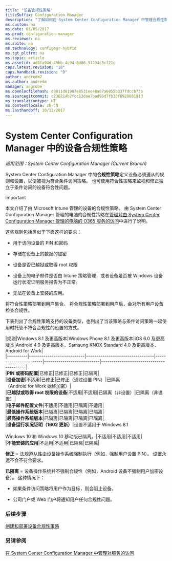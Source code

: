 ```yaml
---
title: "设备合规性策略"
titleSuffix: Configuration Manager
description: "了解如何在 System Center Configuration Manager 中管理合规性策略以使设备符合条件访问策略。"
ms.custom: na
ms.date: 03/05/2017
ms.prod: configuration-manager
ms.reviewer: na
ms.suite: na
ms.technology: configmgr-hybrid
ms.tgt_pltfrm: na
ms.topic: article
ms.assetid: ad8fa94d-45bb-4c94-8d86-31234c5cf21c
caps.latest.revision: "18"
caps.handback.revision: "0"
author: andredm7
ms.author: andredm
manager: angrobe
ms.openlocfilehash: d9811d81987e8531ee48a07a6855b337fdccb73b
ms.sourcegitcommit: c236214b2fcc13dae7bad96d7fb33f692868191d
ms.translationtype: HT
ms.contentlocale: zh-CN
ms.lasthandoff: 10/12/2017
---
```

# <a name="device-compliance-policies-in-system-center-configuration-manager"></a>System Center Configuration Manager 中的设备合规性策略

*适用范围：System Center Configuration Manager (Current Branch)*

System Center Configuration Manager 中的**合规性策略**定义设备必须遵从的规则和设置，以便被视为符合条件访问策略。 也可使用符合性策略来监视和修正独立于条件访问的设备符合性问题。  


> [!IMPORTANT]  
>  本文介绍了由 Microsoft Intune 管理的设备的合规性策略。    由 System Center Configuration Manager 管理的电脑的合规性策略在[管理对由 System Center Configuration Manager 管理的电脑的 O365 服务的访问](../../protect/deploy-use/manage-access-to-o365-services-for-pcs-managed-by-sccm.md)中进行了说明。  

 这些规则包括类似于下面这样的要求：  

-   用于访问设备的 PIN 和密码

-   存储在设备上的数据的加密

-   设备是否已越狱或取得 root 权限  

-   设备上的电子邮件是否由 Intune 策略管理，或者设备是否被 Windows 设备运行状况证明服务报告为不正常。
-   无法在设备上安装的应用。


 将符合性策略部署到用户集合。 将合规性策略部署到用户后，会对所有用户设备检查合规性。  

 下表列出了合规性策略支持的设备类型，也列出了当该策略与条件访问策略一起使用时托管不符合合规性的设置的方式。  

|规则|Windows 8.1 及更高版本|Windows Phone 8.1 及更高版本|iOS 6.0 及更高版本|Android 4.0 及更高版本、Samsung KNOX Standard 4.0 及更高版本、Android for Work|  
|----------|---------------------------|---------------------------------|-----------------------|---------------------------|-----------------------------------------|  
|**PIN 或密码配置**|已修正|已修正|已修正|已隔离|  
|**设备加密**|不适用|已修正|已修正（通过设置 PIN）|已隔离<br>（Android for Work 始终加密）|  
|**已越狱或取得 root 权限的设备**|不适用|不适用|已隔离（非设置）|已隔离（非设置）|  
|**电子邮件配置文件**|不适用|不适用|已隔离|不适用|  
|**最低操作系统版本**|已隔离|已隔离|已隔离|已隔离|  
|**最高操作系统版本**|已隔离|已隔离|已隔离|已隔离|  
|**设备运行状况证明（1602 更新）**|设置不适用于 Windows 8.1<br /><br /> Windows 10 和 Windows 10 移动版已隔离。|不适用|不适用|不适用|  
|**不能安装的应用**|不适用|不适用|已隔离|已隔离|

 **修正** = 法规遵从性由设备操作系统强制执行（例如，强制用户设置 PIN）。  设置永远不会不符合要求。  

 **已隔离** = 设备操作系统并不强制合规性（例如，Android 设备不强制用户加密设备）。  这种情况下：  

-   如果条件访问策略将用户作为目标，则会阻止设备。  

-   公司门户或 Web 门户将通知用户任何合规性问题。  


### <a name="next-steps"></a>后续步骤  
[创建和部署设备合规性策略](create-compliance-policy.md)
### <a name="see-also"></a>另请参阅  
 [在 System Center Configuration Manager 中管理对服务的访问](../../protect/deploy-use/manage-access-to-services.md)

